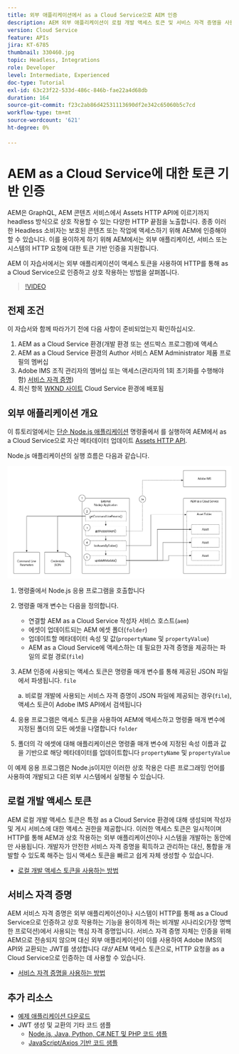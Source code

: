 ```yaml
---
title: 외부 애플리케이션에서 as a Cloud Service으로 AEM 인증
description: AEM 외부 애플리케이션이 로컬 개발 액세스 토큰 및 서비스 자격 증명을 사용하여 HTTP를 통해 as a Cloud Service으로 인증하고 상호 작용하는 방법을 살펴봅니다.
version: Cloud Service
feature: APIs
jira: KT-6785
thumbnail: 330460.jpg
topic: Headless, Integrations
role: Developer
level: Intermediate, Experienced
doc-type: Tutorial
exl-id: 63c23f22-533d-486c-846b-fae22a4d68db
duration: 164
source-git-commit: f23c2ab86d42531113690df2e342c65060b5c7cd
workflow-type: tm+mt
source-wordcount: '621'
ht-degree: 0%

---
```


# AEM as a Cloud Service에 대한 토큰 기반 인증

AEM은 GraphQL, AEM 콘텐츠 서비스에서 Assets HTTP API에 이르기까지 headless 방식으로 상호 작용할 수 있는 다양한 HTTP 끝점을 노출합니다. 종종 이러한 Headless 소비자는 보호된 콘텐츠 또는 작업에 액세스하기 위해 AEM에 인증해야 할 수 있습니다. 이를 용이하게 하기 위해 AEM에서는 외부 애플리케이션, 서비스 또는 시스템의 HTTP 요청에 대한 토큰 기반 인증을 지원합니다.

AEM 이 자습서에서는 외부 애플리케이션이 액세스 토큰을 사용하여 HTTP를 통해 as a Cloud Service으로 인증하고 상호 작용하는 방법을 살펴봅니다.

>[!VIDEO](https://video.tv.adobe.com/v/330460?quality=12&learn=on)

## 전제 조건

이 자습서와 함께 따라가기 전에 다음 사항이 준비되었는지 확인하십시오.

1. AEM as a Cloud Service 환경(개발 환경 또는 샌드박스 프로그램)에 액세스
1. AEM as a Cloud Service 환경의 Author 서비스 AEM Administrator 제품 프로필의 멤버십
1. Adobe IMS 조직 관리자의 멤버십 또는 액세스(관리자의 1회 초기화를 수행해야 함) [서비스 자격 증명](./service-credentials.md))
1. 최신 항목 [WKND 사이트](https://github.com/adobe/aem-guides-wknd) Cloud Service 환경에 배포됨

## 외부 애플리케이션 개요

이 튜토리얼에서는 [단순 Node.js 애플리케이션](./assets/aem-guides_token-authentication-external-application.zip) 명령줄에서 를 실행하여 AEM에서 as a Cloud Service으로 자산 메타데이터 업데이트 [Assets HTTP API](https://experienceleague.adobe.com/docs/experience-manager-cloud-service/assets/admin/mac-api-assets.html).

Node.js 애플리케이션의 실행 흐름은 다음과 같습니다.

![외부 애플리케이션](./assets/overview/external-application.png)

1. 명령줄에서 Node.js 응용 프로그램을 호출합니다
1. 명령줄 매개 변수는 다음을 정의합니다.
   + 연결할 AEM as a Cloud Service 작성자 서비스 호스트(`aem`)
   + 에셋이 업데이트되는 AEM 에셋 폴더(`folder`)
   + 업데이트할 메타데이터 속성 및 값(`propertyName` 및 `propertyValue`)
   + AEM as a Cloud Service에 액세스하는 데 필요한 자격 증명을 제공하는 파일의 로컬 경로(`file`)
1. AEM 인증에 사용되는 액세스 토큰은 명령줄 매개 변수를 통해 제공된 JSON 파일에서 파생됩니다. `file`

   a. 비로컬 개발에 사용되는 서비스 자격 증명이 JSON 파일에 제공되는 경우(`file`), 액세스 토큰이 Adobe IMS API에서 검색됩니다
1. 응용 프로그램은 액세스 토큰을 사용하여 AEM에 액세스하고 명령줄 매개 변수에 지정된 폴더의 모든 에셋을 나열합니다 `folder`
1. 폴더의 각 에셋에 대해 애플리케이션은 명령줄 매개 변수에 지정된 속성 이름과 값을 기반으로 해당 메타데이터를 업데이트합니다 `propertyName` 및 `propertyValue`

이 예제 응용 프로그램은 Node.js이지만 이러한 상호 작용은 다른 프로그래밍 언어를 사용하여 개발되고 다른 외부 시스템에서 실행될 수 있습니다.

## 로컬 개발 액세스 토큰

AEM 로컬 개발 액세스 토큰은 특정 as a Cloud Service 환경에 대해 생성되며 작성자 및 게시 서비스에 대한 액세스 권한을 제공합니다.  이러한 액세스 토큰은 일시적이며 HTTP를 통해 AEM과 상호 작용하는 외부 애플리케이션이나 시스템을 개발하는 동안에만 사용됩니다. 개발자가 안전한 서비스 자격 증명을 획득하고 관리하는 대신, 통합을 개발할 수 있도록 해주는 임시 액세스 토큰을 빠르고 쉽게 자체 생성할 수 있습니다.

+ [로컬 개발 액세스 토큰을 사용하는 방법](./local-development-access-token.md)

## 서비스 자격 증명

AEM 서비스 자격 증명은 외부 애플리케이션이나 시스템이 HTTP를 통해 as a Cloud Service으로 인증하고 상호 작용하는 기능을 용이하게 하는 비개발 시나리오(가장 명백한 프로덕션)에서 사용되는 핵심 자격 증명입니다. 서비스 자격 증명 자체는 인증을 위해 AEM으로 전송되지 않으며 대신 외부 애플리케이션이 이를 사용하여 Adobe IMS의 API와 교환되는 JWT를 생성합니다 _대상_ AEM 액세스 토큰으로, HTTP 요청을 as a Cloud Service으로 인증하는 데 사용할 수 있습니다.

+ [서비스 자격 증명을 사용하는 방법](./service-credentials.md)

## 추가 리소스

+ [예제 애플리케이션 다운로드](./assets/aem-guides_token-authentication-external-application.zip)
+ JWT 생성 및 교환의 기타 코드 샘플
   + [Node.js, Java, Python, C#.NET 및 PHP 코드 샘플](https://developer.adobe.com/developer-console/docs/guides/authentication/JWT/samples/)
   + [JavaScript/Axios 기반 코드 샘플](https://github.com/adobe/aemcs-api-client-lib)
